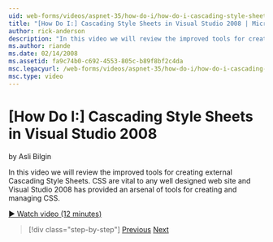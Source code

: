 ```yaml
---
uid: web-forms/videos/aspnet-35/how-do-i/how-do-i-cascading-style-sheets-in-visual-studio-2008
title: "[How Do I:] Cascading Style Sheets in Visual Studio 2008 | Microsoft Docs"
author: rick-anderson
description: "In this video we will review the improved tools for creating external Cascading Style Sheets. CSS are vital to any well designed web site and Visual Studio 2..."
ms.author: riande
ms.date: 02/14/2008
ms.assetid: fa9c74b0-c692-4553-805c-b89f8bf2c4da
msc.legacyurl: /web-forms/videos/aspnet-35/how-do-i/how-do-i-cascading-style-sheets-in-visual-studio-2008
msc.type: video
---
```

# [How Do I:] Cascading Style Sheets in Visual Studio 2008

by Asli Bilgin

In this video we will review the improved tools for creating external Cascading Style Sheets. CSS are vital to any well designed web site and Visual Studio 2008 has provided an arsenal of tools for creating and managing CSS.

[&#9654; Watch video (12 minutes)](https://channel9.msdn.com/Blogs/ASP-NET-Site-Videos/how-do-i-cascading-style-sheets-in-visual-studio-2008)

> [!div class="step-by-step"]
> [Previous](how-do-i-create-nested-master-page-in-visual-studio-2008.md)
> [Next](how-do-i-working-with-visual-studio-2008-net-framework.md)

